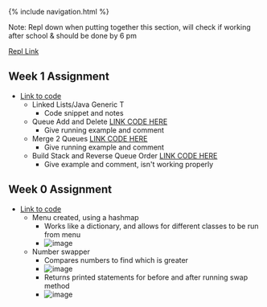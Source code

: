 {% include navigation.html %}

Note: Repl down when putting together this section, will check if working after school & should be done by 6 pm

[Repl Link](https://replit.com/@KyleMynt/CSA-3#Menu.java)

## Week 1 Assignment
- [Link to code](https://replit.com/@KyleMynt/CSA-3#Queue.java)
  - Linked Lists/Java Generic T
    - Code snippet and notes
  - Queue Add and Delete [LINK CODE HERE](url)
    - Give running example and comment
  - Merge 2 Queues [LINK CODE HERE](url)
    - Give running example and comment
  - Build Stack and Reverse Queue Order [LINK CODE HERE](url)
    - Give example and comment, isn't working properly

## Week 0 Assignment

- [Link to code](https://replit.com/@KyleMynt/CSA-3#Menu.java)
  - Menu created, using a hashmap
    - Works like a dictionary, and allows for different classes to be run from menu
    - ![image](https://user-images.githubusercontent.com/55672662/159310796-c508cf18-d3be-4034-8f01-45b7441b8851.png)
  - Number swapper 
    - Compares numbers to find which is greater
    - ![image](https://user-images.githubusercontent.com/55672662/159311142-fb3c00ec-0a0d-47e3-b2a6-546add27f98e.png)
    - Returns printed statements for before and after running swap method
    - ![image](https://user-images.githubusercontent.com/55672662/159311267-ac7742e4-3df9-49b2-8184-6f339c2065c5.png)

